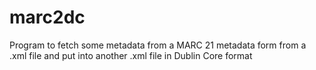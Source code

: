# marc2dc
Program to fetch some metadata from a MARC 21 metadata form from a .xml file and put into another .xml file in Dublin Core format
